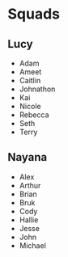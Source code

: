 # Squads

## Lucy
- Adam
- Ameet
- Caitlin
- Johnathon
- Kai
- Nicole
- Rebecca
- Seth
- Terry 

## Nayana
- Alex
- Arthur
- Brian
- Bruk
- Cody
- Hallie
- Jesse
- John
- Michael








